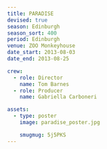 ```yaml
---
title: PARADISE
devised: true
season: Edinburgh
season_sort: 400
period: Edinburgh
venue: ZOO Monkeyhouse
date_start: 2013-08-03
date_end: 2013-08-25

crew:
  - role: Director
    name: Tom Barnes
  - role: Producer
    name: Gabriella Carboneri

assets:
  - type: poster
    image: paradise_poster.jpg

    smugmug: 5j5PKS
---
```

